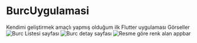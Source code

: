 # BurcUygulamasi
 Kendimi geliştirmek amaçlı yapmış olduğum ilk Flutter uygulaması
Görseller
![Burc Listesi sayfası](https://www.hizliresim.com/c8iql39)
![Burc detay sayfası](https://www.hizliresim.com/9uvh3nt)
![Resme göre renk alan appbar](https://www.hizliresim.com/p1il73a)
